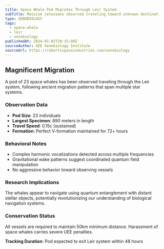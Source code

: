 ```yaml
---
title: Space Whale Pod Migrates Through Leir System
subTitle: Massive cetaceans observed traveling toward unknown destination
type: XENOBIOLOGY
tags:
  - space-whale
  - leir
  - xenobiology
publishedAt: 2024-01-02T20:15:00Z
sourceAuthor: UEE Xenobiology Institute
sourceUrl: https://robertsspaceindustries.com/xenobiology
---
```


## Magnificent Migration

A pod of 23 space whales has been observed traveling through the Leir system, following ancient migration patterns that span multiple star systems.

### Observation Data
- **Pod Size**: 23 individuals
- **Largest Specimen**: 890 meters in length
- **Travel Speed**: 0.15c (sustained)
- **Formation**: Perfect V-formation maintained for 72+ hours

### Behavioral Notes
- Complex harmonic vocalizations detected across multiple frequencies
- Gravitational wake patterns suggest coordinated quantum field manipulation
- No aggressive behavior toward observing vessels

### Research Implications
The whales appear to navigate using quantum entanglement with distant stellar objects, potentially revolutionizing our understanding of biological navigation systems.

### Conservation Status
All vessels are required to maintain 50km minimum distance. Harassment of space whales carries severe UEE penalties.

**Tracking Duration**: Pod expected to exit Leir system within 48 hours